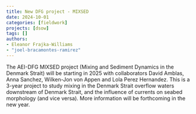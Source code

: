 ```yaml
---
title: New DFG project - MIXSED
date: 2024-10-01
categories: [fieldwork]
projects: [dsow]
tags: []
authors:
- Eleanor Frajka-Williams
- "joel-bracamontes-ramirez"
---
```


The AEI-DFG MIXSED project (Mixing and Sediment Dynamics in the Denmark Strait) will be starting in 2025 with collaborators David Amblas, Anna Sanchez, Wilken-Jon von Appen and Lola Perez Hernandez.  This is a 3-year project to study mixing in the Denmark Strait overflow waters downstream of Denmark Strait, and the influence of currents on seabed morphology (and vice versa).  More information will be forthcoming in the new year.

